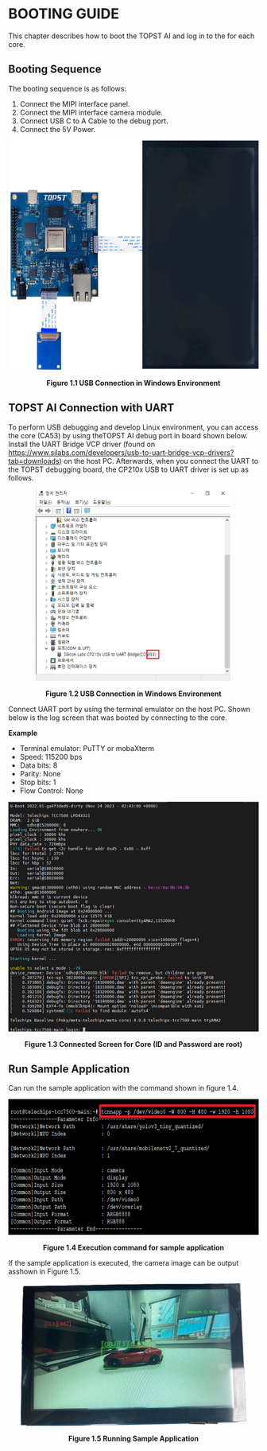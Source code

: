 ﻿# BOOTING GUIDE

This chapter describes how to boot the TOPST AI and log in to the for
each core.

## Booting Sequence

The booting sequence is as follows:

1.  Connect the MIPI interface panel.
2.  Connect the MIPI interface camera module.
3.  Connect USB C to A Cable to the debug port.
4.  Connect the 5V Power.

<p align="center"><img src="https://github.com/topst-development/Documentation/blob/main/TOPST-AI/Software/media/2. Boot.image1.png"
style="width:6.62707in;height:4.8125in"</p>
<p align="center"><strong>Figure 1.1 USB Connection in Windows Environment</strong></p>

## TOPST AI Connection with UART

To perform USB debugging and develop Linux environment, you can access the core (CA53) by using theTOPST AI debug port in board shown below.
Install the UART Bridge VCP driver (found on
https://www.silabs.com/developers/usb-to-uart-bridge-vcp-drivers?tab=downloads)
on the host PC.
Afterwards, when you connect the UART to the TOPST debugging board, the CP210x USB to UART driver is set up as follows.

<p align="center"><img src="https://github.com/topst-development/Documentation/blob/main/TOPST-AI/Software/media/2. Boot.image2.png"
style="width:4.11111in;height:4.02083in"</p>
<p align="center"><strong>Figure 1.2 USB Connection in Windows Environment</strong></p>

Connect UART port by using the terminal emulator on the host PC.
Shown below is the log screen that was booted by connecting to the core.

**Example**

- Terminal emulator: PuTTY or mobaXterm
- Speed: 115200 bps
- Data bits: 8
- Parity: None
- Stop bits: 1
- Flow Control: None

<p align="center"><img src="https://github.com/topst-development/Documentation/blob/main/TOPST-AI/Software/media/2. Boot.image3.png"
style="width:5.47917in;height:4.81319in" /></p>
<p align="center"><strong>Figure 1.3 Connected Screen for Core (ID and Password are root)</strong></p>

## Run Sample Application

Can run the sample application with the command shown in figure 1.4.

<p align="center"><img src="https://github.com/topst-development/Documentation/blob/main/TOPST-AI/Software/media/2. Boot.image4.png"
style="width:7.27083in;height:2.84375in"</p>
<p align="center"><strong>Figure 1.4 Execution command for sample application</strong></p>

If the sample application is executed, the camera image can be output asshown in Figure 1.5.

<p align="center"><img src="https://github.com/topst-development/Documentation/blob/main/TOPST-AI/Software/media/2. Boot.image5.png"
style="width:4.85347in;height:3in"</p>
<p align="center"><strong>Figure 1.5 Running Sample Application</strong></p>
